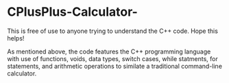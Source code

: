 # CPlusPlus-Calculator-
This is free of use to anyone trying to understand the C++ code. Hope this helps!

As mentioned above, the code features the C++ programming language with use of functions, voids, data types, switch cases,
while statments, for statements, and arithmetic operations to similate a traditional command-line calculator. 

